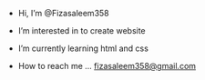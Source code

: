 -  Hi, I’m @Fizasaleem358
-  I’m interested in to create website 
- I’m currently learning html and css
  
- How to reach me ... fizasaleem358@gmail.com

<!---
Fizasaleem358/Fizasaleem358 is a ✨ special ✨ repository because its `README.md` (this file) appears on your GitHub profile.
You can click the Preview link to take a look at your changes.
--->
